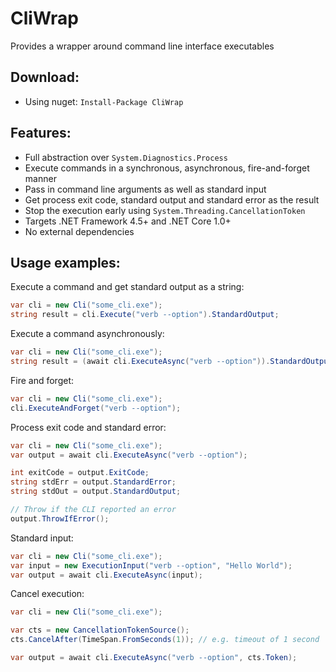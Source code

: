 # CliWrap

Provides a wrapper around command line interface executables

## Download:

- Using nuget: `Install-Package CliWrap`

## Features:

- Full abstraction over `System.Diagnostics.Process`
- Execute commands in a synchronous, asynchronous, fire-and-forget manner
- Pass in command line arguments as well as standard input
- Get process exit code, standard output and standard error as the result
- Stop the execution early using `System.Threading.CancellationToken`
- Targets .NET Framework 4.5+ and .NET Core 1.0+
- No external dependencies

## Usage examples:

Execute a command and get standard output as a string:

````c#
var cli = new Cli("some_cli.exe");
string result = cli.Execute("verb --option").StandardOutput;
````

Execute a command asynchronously:
````c#
var cli = new Cli("some_cli.exe");
string result = (await cli.ExecuteAsync("verb --option")).StandardOutput;
````

Fire and forget:
````c#
var cli = new Cli("some_cli.exe");
cli.ExecuteAndForget("verb --option");
````

Process exit code and standard error:
````c#
var cli = new Cli("some_cli.exe");
var output = await cli.ExecuteAsync("verb --option");

int exitCode = output.ExitCode;
string stdErr = output.StandardError;
string stdOut = output.StandardOutput;

// Throw if the CLI reported an error
output.ThrowIfError();
````

Standard input:
````c#
var cli = new Cli("some_cli.exe");
var input = new ExecutionInput("verb --option", "Hello World");
var output = await cli.ExecuteAsync(input);
````

Cancel execution:
````c#
var cli = new Cli("some_cli.exe");

var cts = new CancellationTokenSource();
cts.CancelAfter(TimeSpan.FromSeconds(1)); // e.g. timeout of 1 second

var output = await cli.ExecuteAsync("verb --option", cts.Token);
````

